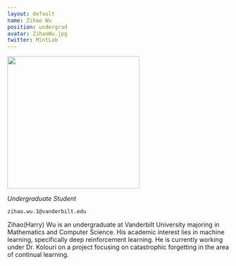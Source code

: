 ```yaml
---
layout: default
name: Zihao Wu
position: undergrad
avatar: ZihaoWu.jpg
twitter: MintLab
---
```


<img width="300" src="{{site.baseurl}}/assets/images/people/{{page.avatar}}" data-action="zoom">

_Undergraduate Student_<br>

<i class="fa fa-envelope-o"></i> `zihao.wu.1@vanderbilt.edu`

Zihao(Harry) Wu is an undergraduate at Vanderbilt University majoring in Mathematics and Computer Science. His academic interest lies in machine learning, specifically deep reinforcement learning. He is currently working under Dr. Kolouri on a project focusing on catastrophic forgetting in the area of continual learning.
